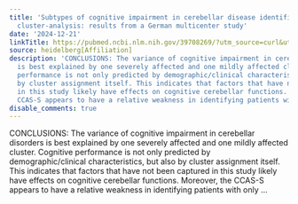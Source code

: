 ```yaml
---
title: 'Subtypes of cognitive impairment in cerebellar disease identified by cross-diagnostic
  cluster-analysis: results from a German multicenter study'
date: '2024-12-21'
linkTitle: https://pubmed.ncbi.nlm.nih.gov/39708269/?utm_source=curl&utm_medium=rss&utm_campaign=pubmed-2&utm_content=1FakS-2QOkCT8HsMOQP1bCRQ4YzyumYOmxmF0moLsQ3dFB1E9V&fc=20220326224207&ff=20241222170843&v=2.18.0.post9+e462414
source: heidelberg[Affiliation]
description: 'CONCLUSIONS: The variance of cognitive impairment in cerebellar disorders
  is best explained by one severely affected and one mildly affected cluster. Cognitive
  performance is not only predicted by demographic/clinical characteristics, but also
  by cluster assignment itself. This indicates that factors that have not been captured
  in this study likely have effects on cognitive cerebellar functions. Moreover, the
  CCAS-S appears to have a relative weakness in identifying patients with only ...'
disable_comments: true
---
```

CONCLUSIONS: The variance of cognitive impairment in cerebellar disorders is best explained by one severely affected and one mildly affected cluster. Cognitive performance is not only predicted by demographic/clinical characteristics, but also by cluster assignment itself. This indicates that factors that have not been captured in this study likely have effects on cognitive cerebellar functions. Moreover, the CCAS-S appears to have a relative weakness in identifying patients with only ...